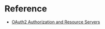 # Reference
* [OAuth2 Authorization and Resource Servers](https://howtodoinjava.com/spring-boot2/oauth2-auth-server/)
